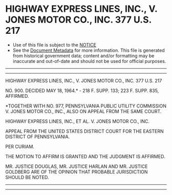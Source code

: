 ---
---

# HIGHWAY EXPRESS LINES, INC., V. JONES MOTOR CO., INC. 377 U.S. 217

* Use of this file is subject to the [NOTICE](https://github.com/publicdocs/notice/blob/master/NOTICE)
* See the [Document Metadata](../../../) for more information.
  This file is generated from historical government data; content and/or formatting may be inaccurate and out-of-date and should not be used for official purposes.

----------
----------

HIGHWAY EXPRESS LINES, INC., V. JONES MOTOR CO., INC. 377 U.S. 217

NO. 900.  DECIDED MAY 18, 1964.\* - 218 F. SUPP. 133; 223 F. SUPP. 835, AFFIRMED.

\*TOGETHER WITH NO. 977, PENNSYLVANIA PUBLIC UTILITY COMMISSION V. JONES MOTOR CO., INC., ALSO ON APPEAL FROM THE SAME COURT.

HIGHWAY EXPRESS LINES, INC., ET AL. V. JONES MOTOR CO., INC.

APPEAL FROM THE UNITED STATES DISTRICT COURT FOR THE EASTERN DISTRICT OF PENNSYLVANIA.

PER CURIAM.

THE MOTION TO AFFIRM IS GRANTED AND THE JUDGMENT IS AFFIRMED.

MR. JUSTICE DOUGLAS, MR. JUSTICE HARLAN AND MR. JUSTICE GOLDBERG ARE OF THE OPINION THAT PROBABLE JURISDICTION SHOULD BE NOTED.


----------
----------

